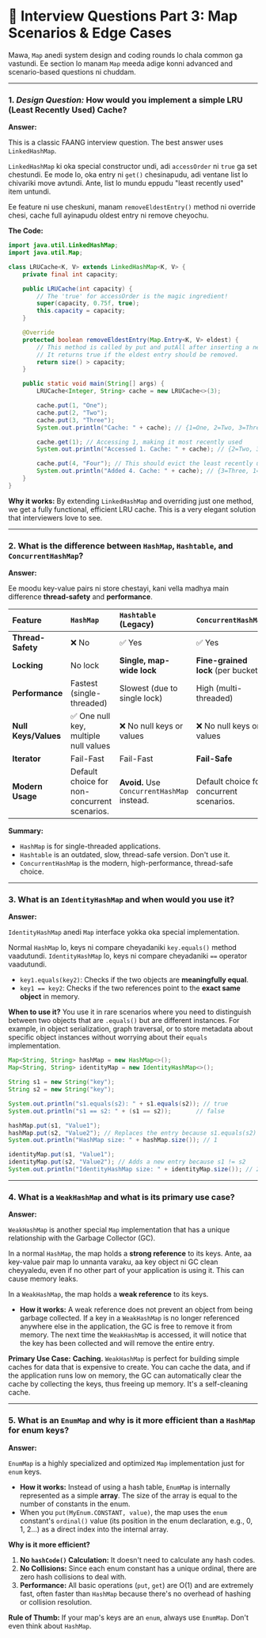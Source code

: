 # 🏅 Interview Questions Part 3: Map Scenarios & Edge Cases

Mawa, `Map` anedi system design and coding rounds lo chala common ga vastundi. Ee section lo manam `Map` meeda adige konni advanced and scenario-based questions ni chuddam.

---

### 1. *Design Question:* How would you implement a simple LRU (Least Recently Used) Cache?

**Answer:**

This is a classic FAANG interview question. The best answer uses `LinkedHashMap`.

`LinkedHashMap` ki oka special constructor undi, adi `accessOrder` ni `true` ga set chestundi. Ee mode lo, oka entry ni `get()` chesinapudu, adi ventane list lo chivariki move avtundi. Ante, list lo mundu eppudu "least recently used" item untundi.

Ee feature ni use cheskuni, manam `removeEldestEntry()` method ni override chesi, cache full ayinapudu oldest entry ni remove cheyochu.

**The Code:**

```java
import java.util.LinkedHashMap;
import java.util.Map;

class LRUCache<K, V> extends LinkedHashMap<K, V> {
    private final int capacity;

    public LRUCache(int capacity) {
        // The 'true' for accessOrder is the magic ingredient!
        super(capacity, 0.75f, true);
        this.capacity = capacity;
    }

    @Override
    protected boolean removeEldestEntry(Map.Entry<K, V> eldest) {
        // This method is called by put and putAll after inserting a new entry.
        // It returns true if the eldest entry should be removed.
        return size() > capacity;
    }

    public static void main(String[] args) {
        LRUCache<Integer, String> cache = new LRUCache<>(3);

        cache.put(1, "One");
        cache.put(2, "Two");
        cache.put(3, "Three");
        System.out.println("Cache: " + cache); // {1=One, 2=Two, 3=Three}

        cache.get(1); // Accessing 1, making it most recently used
        System.out.println("Accessed 1. Cache: " + cache); // {2=Two, 3=Three, 1=One}

        cache.put(4, "Four"); // This should evict the least recently used item (2)
        System.out.println("Added 4. Cache: " + cache); // {3=Three, 1=One, 4=Four}
    }
}
```

**Why it works:**
By extending `LinkedHashMap` and overriding just one method, we get a fully functional, efficient LRU cache. This is a very elegant solution that interviewers love to see.

---

### 2. What is the difference between `HashMap`, `Hashtable`, and `ConcurrentHashMap`?

**Answer:**

Ee moodu key-value pairs ni store chestayi, kani vella madhya main difference **thread-safety** and **performance**.

| Feature | `HashMap` | `Hashtable` (Legacy) | `ConcurrentHashMap` |
| :--- | :--- | :--- | :--- |
| **Thread-Safety** | ❌ No | ✅ Yes | ✅ Yes |
| **Locking** | No lock | **Single, map-wide lock** | **Fine-grained lock** (per bucket) |
| **Performance** | Fastest (single-threaded) | Slowest (due to single lock) | High (multi-threaded) |
| **Null Keys/Values**| ✅ One null key, multiple null values | ❌ No null keys or values | ❌ No null keys or values |
| **Iterator** | Fail-Fast | Fail-Fast | **Fail-Safe** |
| **Modern Usage** | Default choice for non-concurrent scenarios. | **Avoid.** Use `ConcurrentHashMap` instead. | Default choice for concurrent scenarios. |

**Summary:**
*   `HashMap` is for single-threaded applications.
*   `Hashtable` is an outdated, slow, thread-safe version. Don't use it.
*   `ConcurrentHashMap` is the modern, high-performance, thread-safe choice.

---

### 3. What is an `IdentityHashMap` and when would you use it?

**Answer:**

`IdentityHashMap` anedi `Map` interface yokka oka special implementation.

Normal `HashMap` lo, keys ni compare cheyadaniki `key.equals()` method vaadutundi.
`IdentityHashMap` lo, keys ni compare cheyadaniki `==` operator vaadutundi.

*   `key1.equals(key2)`: Checks if the two objects are **meaningfully equal**.
*   `key1 == key2`: Checks if the two references point to the **exact same object** in memory.

**When to use it?**
You use it in rare scenarios where you need to distinguish between two objects that are `.equals()` but are different instances. For example, in object serialization, graph traversal, or to store metadata about specific object instances without worrying about their `equals` implementation.

```java
Map<String, String> hashMap = new HashMap<>();
Map<String, String> identityMap = new IdentityHashMap<>();

String s1 = new String("key");
String s2 = new String("key");

System.out.println("s1.equals(s2): " + s1.equals(s2)); // true
System.out.println("s1 == s2: " + (s1 == s2));       // false

hashMap.put(s1, "Value1");
hashMap.put(s2, "Value2"); // Replaces the entry because s1.equals(s2) is true
System.out.println("HashMap size: " + hashMap.size()); // 1

identityMap.put(s1, "Value1");
identityMap.put(s2, "Value2"); // Adds a new entry because s1 != s2
System.out.println("IdentityHashMap size: " + identityMap.size()); // 2
```

---

### 4. What is a `WeakHashMap` and what is its primary use case?

**Answer:**

`WeakHashMap` is another special `Map` implementation that has a unique relationship with the Garbage Collector (GC).

In a normal `HashMap`, the map holds a **strong reference** to its keys. Ante, aa key-value pair map lo unnanta varaku, aa key object ni GC clean cheyyaledu, even if no other part of your application is using it. This can cause memory leaks.

In a `WeakHashMap`, the map holds a **weak reference** to its keys.
*   **How it works:** A weak reference does not prevent an object from being garbage collected. If a key in a `WeakHashMap` is no longer referenced anywhere else in the application, the GC is free to remove it from memory. The next time the `WeakHashMap` is accessed, it will notice that the key has been collected and will remove the entire entry.

**Primary Use Case:**
**Caching.** `WeakHashMap` is perfect for building simple caches for data that is expensive to create. You can cache the data, and if the application runs low on memory, the GC can automatically clear the cache by collecting the keys, thus freeing up memory. It's a self-cleaning cache.

---

### 5. What is an `EnumMap` and why is it more efficient than a `HashMap` for enum keys?

**Answer:**

`EnumMap` is a highly specialized and optimized `Map` implementation just for `enum` keys.

*   **How it works:** Instead of using a hash table, `EnumMap` is internally represented as a simple **array**. The size of the array is equal to the number of constants in the enum.
*   When you `put(MyEnum.CONSTANT, value)`, the map uses the `enum` constant's `ordinal()` value (its position in the enum declaration, e.g., 0, 1, 2...) as a direct index into the internal array.

**Why is it more efficient?**
1.  **No `hashCode()` Calculation:** It doesn't need to calculate any hash codes.
2.  **No Collisions:** Since each enum constant has a unique ordinal, there are zero hash collisions to deal with.
3.  **Performance:** All basic operations (`put`, `get`) are O(1) and are extremely fast, often faster than `HashMap` because there's no overhead of hashing or collision resolution.

**Rule of Thumb:** If your map's keys are an `enum`, always use `EnumMap`. Don't even think about `HashMap`.
